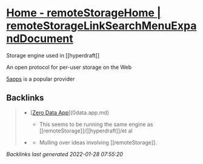 # [Home - remoteStorageHome | remoteStorageLinkSearchMenuExpandDocument](https://remotestorage.io/)

Storage engine used in [[hyperdraft]]

An open protocol for per-user storage on the Web

[5apps](https://5apps.com) is a popular provider



## Backlinks

> - [[Zero Data App](https://0data.app/)](0data.app.md)
>   - This seems to be running the same engine as [[remoteStorage]]/[[hyperdraft]]/et al
>    
> - [](2021-01-09.md)
>   - Mulling over ideas involving [[remoteStorage]].

_Backlinks last generated 2022-01-28 07:55:20_
